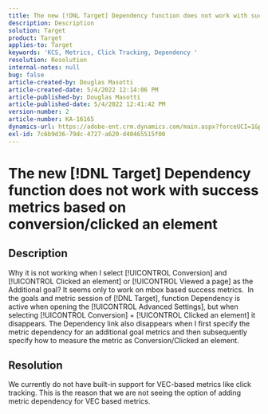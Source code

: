 ```yaml
---
title: The new [!DNL Target] Dependency function does not work with success metrics based on conversion/clicked an element
description: Description
solution: Target
product: Target
applies-to: Target
keywords: 'KCS, Metrics, Click Tracking, Dependency '
resolution: Resolution
internal-notes: null
bug: false
article-created-by: Douglas Masotti
article-created-date: 5/4/2022 12:14:06 PM
article-published-by: Douglas Masotti
article-published-date: 5/4/2022 12:41:42 PM
version-number: 2
article-number: KA-16165
dynamics-url: https://adobe-ent.crm.dynamics.com/main.aspx?forceUCI=1&pagetype=entityrecord&etn=knowledgearticle&id=3d4781ad-a3cb-ec11-a7b6-6045bd00d7cd
exl-id: 7c6b9d36-79dc-4727-a620-d40465515f00
---
```

# The new [!DNL Target] Dependency function does not work with success metrics based on conversion/clicked an element

## Description


Why it is not working when I select [!UICONTROL Conversion] and [!UICONTROL Clicked an element] or [!UICONTROL Viewed a page] as the Additional goal? It seems only to work on mbox based success metrics. 
In the goals and metric session of [!DNL Target], function Dependency is active when opening the [!UICONTROL Advanced Settings], but when selecting [!UICONTROL Conversion] + [!UICONTROL Clicked an element] it disappears. The Dependency link also disappears when I first specify the metric dependency for an additional goal metrics and then subsequently specify how to measure the metric as Conversion/Clicked an element.


## Resolution


We currently do not have built-in support for VEC-based metrics like click tracking. This is the reason that we are not seeing the option of adding metric dependency for VEC based metrics.
